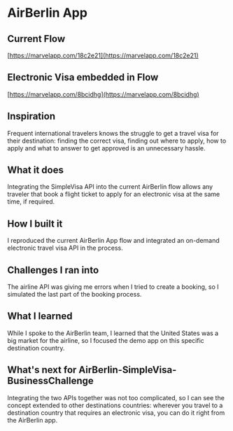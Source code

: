 # AirBerlin App

## Current Flow
[https://marvelapp.com/18c2e21](https://marvelapp.com/18c2e21)

## Electronic Visa embedded in Flow

[https://marvelapp.com/8bcidhg](https://marvelapp.com/8bcidhg)

## Inspiration
Frequent international travelers knows the struggle to get a travel visa for their destination: finding the correct visa, finding out where to apply, how to apply and what to answer to get approved is an unnecessary hassle.

## What it does
Integrating the SimpleVisa API into the current AirBerlin flow allows any traveler that book a flight ticket to apply for an electronic visa at the same time, if required.

## How I built it
I reproduced the current AirBerlin App flow and integrated an on-demand electronic travel visa API in the process.

## Challenges I ran into
The airline API was giving me errors when I tried to create a booking, so I simulated the last part of the booking process.

## What I learned
While I spoke to the AirBerlin team, I learned that the United States was a big market for the airline, so I focused the demo app on this specific destination country.

## What's next for AirBerlin-SimpleVisa-BusinessChallenge
Integrating the two APIs together was not too complicated, so I can see the concept extended to other destinations countries: wherever you travel to a destination country that requires an electronic visa, you can do it right from the AirBerlin app.
